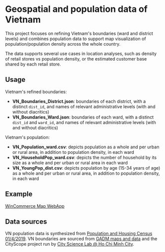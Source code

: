 # Geospatial and population data of Vietnam

This project focuses on refining Vietnam's boundaries (ward and district levels) and combines population data to support map visualization of population/population density across the whole country.

The data supports several use cases in location analyses, such as density of retail stores vs population density, or the estimated customer base shared by each retail store.

## Usage

Vietnam's refined boundaries:
- **VN_Boundaries_District.json**: boundaries of each district, with a distinct `dist_id`, and names of relevant administrative levels (with and without diacritics)
- **VN_Boundaries_Ward.json**: boundaries of each ward, with a distinct `dist_id` and `ward_id`, and names of relevant administrative levels (with and without diacritics)

Vietnam's population:
- **VN_Population_ward.csv**: depicts population as a whole and per urban or rural area, in addition to population density, in each ward
- **VN_HouseholdPop_ward.csv**: depicts the number of household by its size as a whole and per urban or rural area in each ward
- **VN_YoungPop_dist.csv**: depicts population by age (15-34 years of age) as a whole and per urban or rural area, in addition to population density, in each ward

## Example

[WinCommerce Map WebApp](https://github.com/hgscarlette/wcmmap-app)

## Data sources

VN population data is synthesized from [Population and Housing Census 01/4/2019](http://portal.thongke.gov.vn/khodulieudanso2019).
VN boundaries are sourced from [GADM maps and data](https://gadm.org) and the CityScope project run by [City Science Lab @ Ho Chi Minh City](https://www.media.mit.edu/projects/city-science-lab-ho-chi-minh-city/overview/).
